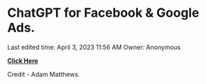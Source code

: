 # ChatGPT for Facebook & Google Ads.

Last edited time: April 3, 2023 11:56 AM
Owner: Anonymous

**[Click Here](https://www.notion.so/ChatGPT-for-Facebook-Google-Ads-6ab4f976236a448eacaaf017a12dc82c)**

Credit - Adam Matthews.